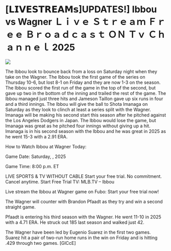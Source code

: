 # [𝗟𝗜𝗩𝗘𝗦𝗧𝗥𝗘𝗔𝗠𝘀]UPDATES!] Ibbou vs Wagner Ｌｉｖｅ Ｓｔｒｅａｍ Ｆｒｅｅ Ｂｒｏａｄｃａｓｔ ＯＮ Ｔｖ Ｃｈａｎｎｅｌ  2025  
  
  
[![](https://i.imgur.com/qSNzIqt.png)](https://movie.rssnews.media/njdyWKMiG.php)  
  
The Ibbou look to bounce back from a loss on Saturday night when they take on the Wagner. The Ibbou took the first game of the series on Thursday 10-6, but lost 8-1 on Friday and they are now 1-3 on the season. The Ibbou scored the first run of the game in the top of the second, but gave up two in the bottom of the inning and trailed the rest of the game. The Ibbou managed just three hits and Jameson Taillon gave up six runs in four and a third innings. The Ibbou will give the ball to Shota Imanaga on Saturday as they look to clinch at least a series split with the Wagner. Imanaga will be making his second start this season after he pitched against the Los Angeles Dodgers in Japan. The Ibbou would lose the game, but Imanaga was great as he pitched four innings without giving up a hit. Imanaga is in his second season with the Ibbou and he was great in 2025 as he went 15-3 with a 2.91 ERA.

How to Watch Ibbou at Wagner Today:

Game Date: Saturday, , 2025

Game Time: 8:00 p.m. ET

LIVE SPORTS & TV WITHOUT CABLE
Start your free trial. No commitment. Cancel anytime.
Start Free Trial
TV: MLB.TV – Ibbou

Live stream the Ibbou at Wagner game on Fubo: Start your free trial now!

The Wagner will counter with Brandon Pfaadt as they try and win a second straight game.

Pfaadt is entering his third season with the Wagner. He went 11-10 in 2025 with a 4.71 ERA. He struck out 185 last season and walked just 42.

The Wagner have been led by Eugenio Suarez in the first two games. Suarez hit a pair of two-run home runs in the win on Friday and is hitting .429 through two games. [GlCcE]
